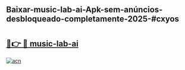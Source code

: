 ## Baixar-music-lab-ai-Apk-sem-anúncios-desbloqueado-completamente-2025-#cxyos

# <h2><a href="https://ainizakaria.my?title=music-lab-ai&ref=22M">🔗👉 🔴 music-lab-ai</a></h2>

[![acn](https://github.com/user-attachments/assets/0f9c940e-d8b0-45ae-aac7-cd30a18b3e1c)](https://ainizakaria.my?title=music-lab-ai&ref=22M)


